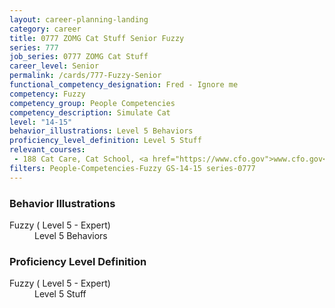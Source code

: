 ```yaml
---
layout: career-planning-landing
category: career
title: 0777 ZOMG Cat Stuff Senior Fuzzy
series: 777
job_series: 0777 ZOMG Cat Stuff
career_level: Senior
permalink: /cards/777-Fuzzy-Senior
functional_competency_designation: Fred - Ignore me
competency: Fuzzy
competency_group: People Competencies
competency_description: Simulate Cat
level: "14-15"
behavior_illustrations: Level 5 Behaviors
proficiency_level_definition: Level 5 Stuff
relevant_courses: 
 - 188 Cat Care, Cat School, <a href="https://www.cfo.gov">www.cfo.gov</a>
filters: People-Competencies-Fuzzy GS-14-15 series-0777
---
```


<div class="desktop:grid-col-6 margin-y-205">
  <div class="border-top-05 bg-white padding-2 shadow-5 height-full members-hover border-1px border-gray-30 border-top-orange radius-lg">
    <h3>Behavior Illustrations</h3>
    <dl class="text-base"><dt>Fuzzy ( Level 5 - Expert)</dt><dd>Level 5 Behaviors</dd></dl>
  </div>
</div>
<div class="desktop:grid-col-6 margin-y-205">
  <div class="border-top-05 bg-white padding-2 shadow-5 height-full members-hover border-1px border-gray-30 border-top-orange radius-lg">
    <h3>Proficiency Level Definition</h3>
    <dl class="text-base"><dt>Fuzzy ( Level 5 - Expert)</dt><dd>Level 5 Stuff</dd></dl>
  </div>
</div>